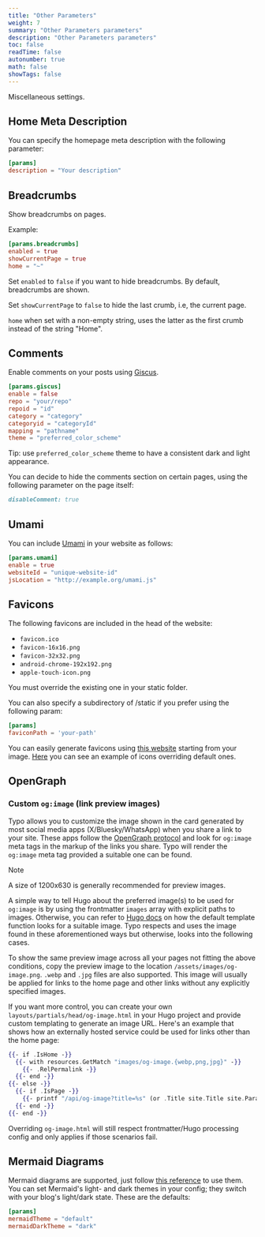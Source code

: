 ```yaml
---
title: "Other Parameters"
weight: 7
summary: "Other Parameters parameters"
description: "Other Parameters parameters"
toc: false
readTime: false
autonumber: true
math: false
showTags: false
---
```


Miscellaneous settings.

## Home Meta Description

You can specify the homepage meta description with the following parameter:

```toml
[params]
description = "Your description"
```

## Breadcrumbs

Show breadcrumbs on pages.

Example:

```toml
[params.breadcrumbs]
enabled = true
showCurrentPage = true
home = "~"
```

Set `enabled` to `false` if you want to hide breadcrumbs. By default, breadcrumbs are shown.

Set `showCurrentPage` to `false` to hide the last crumb, i.e, the current page.

`home` when set with a non-empty string, uses the latter as the first crumb instead of the string "Home".

## Comments

Enable comments on your posts using [Giscus](https://giscus.app/).

```toml
[params.giscus]
enable = false
repo = "your/repo"
repoid = "id"
category = "category"
categoryid = "categoryId"
mapping = "pathname"
theme = "preferred_color_scheme" 
```

Tip: use `preferred_color_scheme` theme to have a consistent dark and light appearance.

You can decide to hide the comments section on certain pages, using the following parameter on the page itself:

```md
disableComment: true
```


## Umami

You can include [Umami](https://umami.is/) in your website as follows: 

```toml
[params.umami]
enable = true
websiteId = "unique-website-id"
jsLocation = "http://example.org/umami.js"
```

## Favicons

The following favicons are included in the head of the website: 
- `favicon.ico`
- `favicon-16x16.png`
- `favicon-32x32.png`
- `android-chrome-192x192.png`
- `apple-touch-icon.png`

You must override the existing one in your static folder. 

You can also specify a subdirectory of /static if you prefer 
using the following param: 

```toml
[params]
faviconPath = 'your-path'
```

You can easily generate favicons using [this website](https://realfavicongenerator.net/) starting from your image.
[Here](https://github.com/tomfran/tomfran.github.io/tree/main/static) you can see an example of icons overriding default ones.

## OpenGraph

### Custom `og:image` (link preview images)

Typo allows you to customize the image shown in the card generated by most social media apps (X/Bluesky/WhatsApp) when you share a link to your site. These apps follow the [OpenGraph protocol](https://ogp.me) and look for `og:image` meta tags in the markup of the links you share. Typo will render the `og:image` meta tag provided a suitable one can be found.

> [!note]
> A size of 1200x630 is generally recommended for preview images.

A simple way to tell Hugo about the preferred image(s) to be used for `og:image` is by using the frontmatter `images` array with explicit paths to images. Otherwise, you can refer to [Hugo docs](https://gohugo.io/templates/embedded/#configuration-open-graph) on how the default template function looks for a suitable image. Typo respects and uses the image found in these aforementioned ways but otherwise, looks into the following cases.

To show the same preview image across all your pages not fitting the above conditions, copy the preview image to the location `/assets/images/og-image.png`. `.webp` and `.jpg` files are also supported. This image will usually be applied for links to the home page and other links without any explicitly specified images.

If you want more control, you can create your own `layouts/partials/head/og-image.html` in your Hugo project and provide custom templating to generate an image URL. Here's an example that shows how an externally hosted service could be used for links other than the home page:

```handlebars
{{- if .IsHome -}}
  {{- with resources.GetMatch "images/og-image.{webp,png,jpg}" -}}
    {{- .RelPermalink -}}
  {{- end -}}
{{- else -}}
  {{- if .IsPage -}}
    {{- printf "/api/og-image?title=%s" (or .Title site.Title site.Params.title | urlquery) -}}
  {{- end -}}
{{- end -}}
```

Overriding `og-image.html` will still respect frontmatter/Hugo processing config and only applies if those scenarios fail.

## Mermaid Diagrams

Mermaid diagrams are supported, just follow [this reference](https://gohugo.io/content-management/diagrams/#mermaid-diagrams) to use them. You can set Mermaid's light- and dark themes in your config; they switch with your blog's light/dark state. These are the defaults:

```toml
[params]
mermaidTheme = "default"
mermaidDarkTheme = "dark"
```
